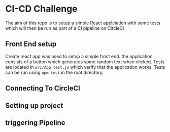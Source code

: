 # CI-CD Challenge

The aim of this repo is to setup a simple React applciation with some tests which will then be run as part of a CI pipeline on CircleCi

## Front End setup 

Create react app was used to setup a simple front end.
the application consists of a button which generates some random text when clicked. 
Tests are located in `src/App.test.js` which verify that the application works. Tests can be run using `npm test` in the root directory.

## Connecting To CircleCI

## Setting up project

## triggering Pipeline